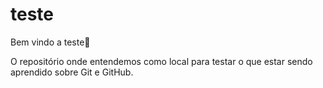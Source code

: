 # teste


Bem vindo a teste:tada:

O repositório onde entendemos como local para testar o que estar sendo aprendido sobre Git e GitHub.

